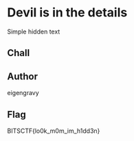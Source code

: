 # Devil is in the details

Simple hidden text

## Chall

## Author

eigengravy

## Flag

BITSCTF{lo0k_m0m_im_h1dd3n}